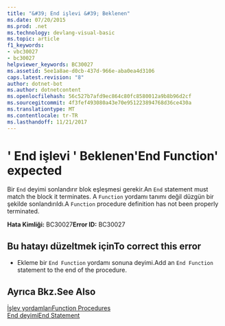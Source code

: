 ```yaml
---
title: "&#39; End işlevi &#39; Beklenen"
ms.date: 07/20/2015
ms.prod: .net
ms.technology: devlang-visual-basic
ms.topic: article
f1_keywords:
- vbc30027
- bc30027
helpviewer_keywords: BC30027
ms.assetid: 5ee1a8ae-d0cb-437d-966e-aba0ea4d3106
caps.latest.revision: "8"
author: dotnet-bot
ms.author: dotnetcontent
ms.openlocfilehash: 56c527b7afd9ec864c80fc8580012a9b8b96d2cf
ms.sourcegitcommit: 4f3fef493080a43e70e951223894768d36ce430a
ms.translationtype: MT
ms.contentlocale: tr-TR
ms.lasthandoff: 11/21/2017
---
```

# <a name="39end-function39-expected"></a><span data-ttu-id="f61e1-102">&#39; End işlevi &#39; Beklenen</span><span class="sxs-lookup"><span data-stu-id="f61e1-102">&#39;End Function&#39; expected</span></span>
<span data-ttu-id="f61e1-103">Bir `End` deyimi sonlandırır blok eşleşmesi gerekir.</span><span class="sxs-lookup"><span data-stu-id="f61e1-103">An `End` statement must match the block it terminates.</span></span> <span data-ttu-id="f61e1-104">A `Function` yordamı tanımı değil düzgün bir şekilde sonlandırıldı.</span><span class="sxs-lookup"><span data-stu-id="f61e1-104">A `Function` procedure definition has not been properly terminated.</span></span>  
  
 <span data-ttu-id="f61e1-105">**Hata Kimliği:** BC30027</span><span class="sxs-lookup"><span data-stu-id="f61e1-105">**Error ID:** BC30027</span></span>  
  
## <a name="to-correct-this-error"></a><span data-ttu-id="f61e1-106">Bu hatayı düzeltmek için</span><span class="sxs-lookup"><span data-stu-id="f61e1-106">To correct this error</span></span>  
  
-   <span data-ttu-id="f61e1-107">Ekleme bir `End Function` yordamı sonuna deyimi.</span><span class="sxs-lookup"><span data-stu-id="f61e1-107">Add an `End Function` statement to the end of the procedure.</span></span>  
  
## <a name="see-also"></a><span data-ttu-id="f61e1-108">Ayrıca Bkz.</span><span class="sxs-lookup"><span data-stu-id="f61e1-108">See Also</span></span>  
 [<span data-ttu-id="f61e1-109">İşlev yordamları</span><span class="sxs-lookup"><span data-stu-id="f61e1-109">Function Procedures</span></span>](../../visual-basic/programming-guide/language-features/procedures/function-procedures.md)  
 [<span data-ttu-id="f61e1-110">End deyimi</span><span class="sxs-lookup"><span data-stu-id="f61e1-110">End Statement</span></span>](../../visual-basic/language-reference/statements/end-statement.md)
